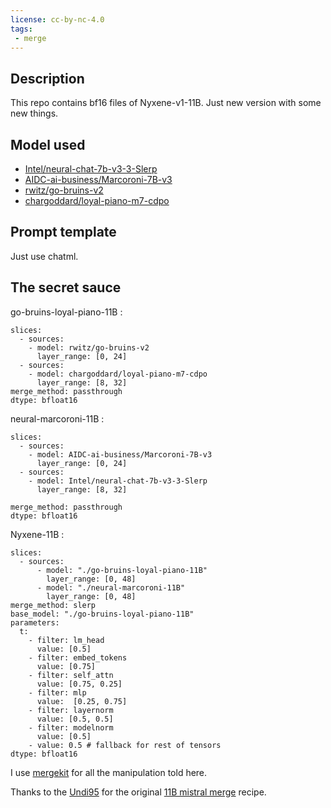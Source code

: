 ```yaml
---
license: cc-by-nc-4.0
tags: 
 - merge
---
```


## Description

This repo contains bf16 files of Nyxene-v1-11B. Just new version with some new things.

## Model used
- [Intel/neural-chat-7b-v3-3-Slerp](https://huggingface.co/Intel/neural-chat-7b-v3-3-Slerp)
- [AIDC-ai-business/Marcoroni-7B-v3](https://huggingface.co/AIDC-ai-business/Marcoroni-7B-v3)
- [rwitz/go-bruins-v2](https://huggingface.co/rwitz/go-bruins-v2)
- [chargoddard/loyal-piano-m7-cdpo](https://huggingface.co/chargoddard/loyal-piano-m7-cdpo)

## Prompt template

Just use chatml. 

## The secret sauce

go-bruins-loyal-piano-11B :
```
slices:
  - sources:
    - model: rwitz/go-bruins-v2
      layer_range: [0, 24]
  - sources:
    - model: chargoddard/loyal-piano-m7-cdpo
      layer_range: [8, 32]
merge_method: passthrough
dtype: bfloat16
```

neural-marcoroni-11B :
```
slices:
  - sources:
    - model: AIDC-ai-business/Marcoroni-7B-v3
      layer_range: [0, 24]
  - sources:
    - model: Intel/neural-chat-7b-v3-3-Slerp
      layer_range: [8, 32]

merge_method: passthrough
dtype: bfloat16
```

Nyxene-11B :
```
slices:
  - sources:
      - model: "./go-bruins-loyal-piano-11B"
        layer_range: [0, 48]
      - model: "./neural-marcoroni-11B"
        layer_range: [0, 48]
merge_method: slerp
base_model: "./go-bruins-loyal-piano-11B"
parameters:
  t:
    - filter: lm_head 
      value: [0.5]
    - filter: embed_tokens
      value: [0.75]
    - filter: self_attn
      value: [0.75, 0.25]
    - filter: mlp
      value:  [0.25, 0.75]
    - filter: layernorm
      value: [0.5, 0.5]
    - filter: modelnorm
      value: [0.5]
    - value: 0.5 # fallback for rest of tensors
dtype: bfloat16
```
I use [mergekit](https://github.com/cg123/mergekit) for all the manipulation told here.

Thanks to the [Undi95](https://huggingface.co/Undi95) for the original [11B mistral merge](https://huggingface.co/Undi95/Mistral-11B-OmniMix) recipe.
